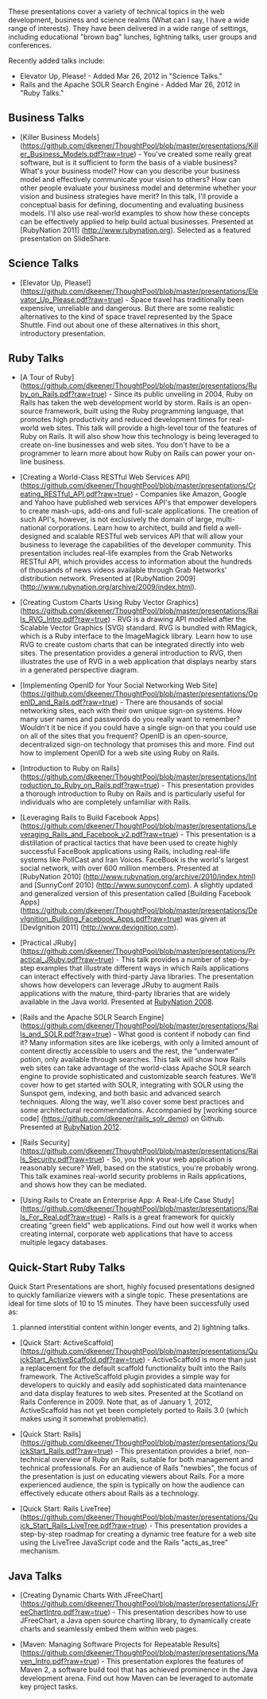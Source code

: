 These presentations cover a variety of technical topics in the web development,
business and science realms (What can I say, I have a wide range of interests). 
They have been delivered in a wide range of settings, including
educational "brown bag" lunches, lightning talks, user groups and conferences.

Recently added talks include:

* Elevator Up, Please! - Added Mar 26, 2012 in "Science Talks."
* Rails and the Apache SOLR Search Engine - Added Mar 26, 2012 in "Ruby Talks."

Business Talks
--------------

* [Killer Business Models] (https://github.com/dkeener/ThoughtPool/blob/master/presentations/Killer_Business_Models.pdf?raw=true) -
You've created some really great software, but is it sufficient to form the
basis of a viable business? What's your business model? How can you describe
your business model and effectively communicate your vision to others? How can
other people evaluate your business model and determine whether your vision
and business strategies have merit? In this talk, I'll provide a conceptual
basis for defining, documenting and evaluating business models. I'll also use
real-world examples to show how these concepts can be effectively applied to
help build actual businesses. Presented at [RubyNation 2011] (http://www.rubynation.org).
Selected as a featured presentation on SlideShare.

Science Talks
-------------

* [Elevator Up, Please!] (https://github.com/dkeener/ThoughtPool/blob/master/presentations/Elevator_Up_Please.pdf?raw=true) - 
Space travel has traditionally been expensive, unreliable and dangerous. But
there are some realistic alternatives to the kind of space travel represented
by the Space Shuttle. Find out about one of these alternatives in this short,
introductory presentation.

Ruby Talks
----------

* [A Tour of Ruby] (https://github.com/dkeener/ThoughtPool/blob/master/presentations/Ruby_on_Rails.pdf?raw=true) - Since its public unveiling in 2004, Ruby on
Rails has taken the web development world by storm. Rails is an open-source
framework, built using the Ruby programming language, that promotes high
productivity and reduced development times for real-world web sites. This talk
will provide a high-level tour of the features of Ruby on Rails. It will also
show how this technology is being leveraged to create on-line businesses and
web sites. You don't have to be a programmer to learn more about how Ruby on
Rails can power your on-line business.

* [Creating a World-Class RESTful Web Services API] (https://github.com/dkeener/ThoughtPool/blob/master/presentations/Creating_RESTful_API.pdf?raw=true) -
Companies like Amazon, Google and Yahoo have published web services API's that
empower developers to create mash-ups, add-ons and full-scale applications. The
creation of such API's, however, is not exclusively the domain of large,
multi-national corporations. Learn how to architect, build and field a
well-designed and scalable RESTful web services API that will allow your
business to leverage the capabilities of the developer community. This
presentation includes real-life examples from the Grab Networks RESTful API,
which provides access to information about the hundreds of thousands of news
videos available through Grab Networks' distribution network. Presented at
[RubyNation 2009] (http://www.rubynation.org/archive/2009/index.html).

* [Creating Custom Charts Using Ruby Vector Graphics] (https://github.com/dkeener/ThoughtPool/blob/master/presentations/Rails_RVG_Intro.pdf?raw=true) - RVG is
a drawing API modeled after the Scalable Vector Graphics (SVG) standard. RVG
is bundled with RMagick, which is a Ruby interface to the ImageMagick library.
Learn how to use RVG to create custom charts that can be integrated directly
into web sites. The presentation provides a general introduction to RVG, then
illustrates the use of RVG in a web application that displays nearby stars in
a generated perspective diagram.

* [Implementing OpenID for Your Social Networking Web Site] (https://github.com/dkeener/ThoughtPool/blob/master/presentations/OpenID_and_Rails.pdf?raw=true) -
There are thousands of social networking sites, each with their own unique
sign-on systems. How many user names and passwords do you really want to
remember? Wouldn't it be nice if you could have a single sign-on that you could
use on all of the sites that you frequent? OpenID is an open-source,
decentralized sign-on technology that promises this and more. Find out how to
implement OpenID for a web site using Ruby on Rails.

* [Introduction to Ruby on Rails] (https://github.com/dkeener/ThoughtPool/blob/master/presentations/Introduction_to_Ruby_on_Rails.pdf?raw=true) - This
presentation provides a thorough introduction to Ruby on Rails and is
particularly useful for individuals who are completely unfamiliar with Rails.

* [Leveraging Rails to Build Facebook Apps] (https://github.com/dkeener/ThoughtPool/blob/master/presentations/Leveraging_Rails_and_Facebook_v2.pdf?raw=true) -
This presentation is a distillation of practical tactics that have been used
to create highly successful FaceBook applications using Rails, including
real-life systems like PollCast and Iran Voices. FaceBook is the world's
largest social network, with over 600 million members. Presented at
[RubyNation 2010] (http://www.rubynation.org/archive/2010/index.html) and
[SunnyConf 2010] (http://www.sunnyconf.com).
A slightly updated and generalized version of this presentation called
[Building Facebook Apps] (https://github.com/dkeener/ThoughtPool/blob/master/presentations/DevIgnition_Building_Facebook_Apps.pdf?raw=true)
was given at [DevIgnition 2011] (http://www.devignition.com).

* [Practical JRuby] (https://github.com/dkeener/ThoughtPool/blob/master/presentations/Practical_JRuby.pdf?raw=true) -
This talk provides a number of step-by-step examples that illustrate different
ways in which Rails applications can interact effectively with third-party Java
libraries. The presentation shows how developers can leverage JRuby to augment
Rails applications with the mature, third-party libraries that are widely
available in the Java world. Presented at
[RubyNation 2008](http://www.rubynation.org/archive/2008/index.html).

* [Rails and the Apache SOLR Search Engine] (https://github.com/dkeener/ThoughtPool/blob/master/presentations/Rails_and_SOLR.pdf?raw=true) - 
What good is content if nobody can find it? Many information sites are like
icebergs, with only a limited amount of content directly accessible to users
and the rest, the “underwater” potion, only available through searches. This
talk will show how Rails web sites can take advantage of the world-class
Apache SOLR search engine to provide sophisticated and customizable search
features. We’ll cover how to get started with SOLR, integrating with SOLR
using the Sunspot gem, indexing, and both basic and advanced search
techniques. Along the way, we’ll also cover some best practices and some
architectural recommendations. Accompanied by 
[working source code] (https://github.com/dkeener/rails_solr_demo) on 
Github. Presented at [RubyNation 2012](http://www.rubynation.org).

* [Rails Security] (https://github.com/dkeener/ThoughtPool/blob/master/presentations/Rails_Security.pdf?raw=true) - So, you think your web application is
reasonably secure? Well, based on the statistics, you're probably wrong. This
talk examines real-world security problems in Rails applications, and shows
how they can be mediated.

* [Using Rails to Create an Enterprise App: A Real-Life Case Study] (https://github.com/dkeener/ThoughtPool/blob/master/presentations/Rails_For_Real.pdf?raw=true) -
Rails is a great framework for quickly creating "green field" web applications.
Find out how well it works when creating internal, corporate web applications
that have to access multiple legacy databases.

Quick-Start Ruby Talks
----------------------

Quick Start Presentations are short, highly focused presentations designed to
quickly familiarize viewers with a single topic. These presentations are ideal
for time slots of 10 to 15 minutes. They have been successfully used as:
1) planned interstitial content within longer events, and 2) lightning talks.

* [Quick Start: ActiveScaffold] (https://github.com/dkeener/ThoughtPool/blob/master/presentations/QuickStart_ActiveScaffold.pdf?raw=true) -
ActiveScaffold is more than just a replacement for the default scaffold
functionality built into the Rails framework. The ActiveScaffold plugin
provides a simple way for developers to quickly and easily add sophisticated
data maintenance and data display features to web sites. Presented at the
Scotland on Rails Conference in 2009. Note that, as of January 1, 2012,
ActiveScaffold has not yet been completely ported to Rails 3.0 (which makes
using it somewhat problematic).

* [Quick Start: Rails] (https://github.com/dkeener/ThoughtPool/blob/master/presentations/QuickStart_Rails.pdf?raw=true) -
This presentation provides a brief, non-technical overview of Ruby on Rails,
suitable for both management and technical professionals. For an audience of
Rails "newbies", the focus of the presentation is just on educating viewers
about Rails. For a more experienced audience, the spin is typically on how the
audience can effectively educate others about Rails as a technology.

* [Quick Start: Rails LiveTree] (https://github.com/dkeener/ThoughtPool/blob/master/presentations/Quick_Start_Rails_LiveTree.pdf?raw=true) -
This presentation provides a step-by-step roadmap for creating a dynamic tree
feature for a web site using the LiveTree JavaScript code and the Rails
"acts_as_tree" mechanism.

Java Talks
----------

* [Creating Dynamic Charts With JFreeChart] (https://github.com/dkeener/ThoughtPool/blob/master/presentations/JFreeChartIntro.pdf?raw=true) - This presentation
describes how to use JFreeChart, a Java open source charting library, to
dynamically create charts and seamlessly embed them within web pages.

* [Maven: Managing Software Projects for Repeatable Results] (https://github.com/dkeener/ThoughtPool/blob/master/presentations/Maven_Intro.pdf?raw=true) -
This presentation explores the features of Maven 2, a software build tool that
has achieved prominence in the Java development arena. Find out how Maven can
be leveraged to automate key project tasks.
